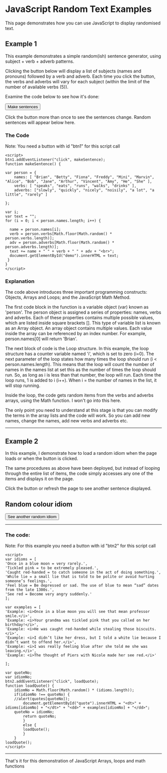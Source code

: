 <h1>JavaScript Random Text Examples</h1>
<p>This page demonstrates how you can use JavaScript to display randomised text.</p>

<h2>Example 1</h2>
<p>This example demonstrates a simple random(ish) sentence generator, using subject + verb + adverb patterns.</p>
<p>Clicking the button below will display a list of subjects (names and pronouns) followed by a verb and adverb. Each time you click the button, the verbs and adverbs will vary for each subject (within the limit of the number of available verbs (5)). </p>
<p>Examine the code below to see how it's done:</p>

<button id="btn1">Make sentences</button>
<p>Click the button more than once to see the sentences change. Random sentences will appear below here.</p>
<p id="demo"></p>

<script>
btn1.addEventListener("click", makeSentence);

function makeSentence() {

var person = {
    names: [ "Brian", "Betty", "Fiona", "Freddy", "Mini", "Marvin", "Alice", "Bob", "Jane", "Arthur", "Vincent", "Amy", "He", "She" ],
    verbs: [ "speaks", "eats", "runs", "walks", "drinks" ],
    adverbs: ["slowly", "quickly", "nicely", "noisily", "a lot", "a little", "rarely" ]
   
};

var i;
var text = "";
for (i = 0; i < person.names.length; i++) {

  name = person.names[i];
  verb = person.verbs[Math.floor(Math.random() * person.verbs.length)];
  adv = person.adverbs[Math.floor(Math.random() * person.adverbs.length)]; 
  text += name + " " + verb + " " + adv + "<br>";
  document.getElementById("demo").innerHTML = text;
 }  
}
</script>

<h3>The Code</h3>
<p>Note: You need a button with id "btn1" for this script call</p>

```
<script>
btn1.addEventListener("click", makeSentence);
function makeSentence() {

var person = {
    names: [ "Brian", "Betty", "Fiona", "Freddy", "Mini", "Marvin", "Alice", "Bob", "Jane", "Arthur", "Vincent", "Amy", "He", "She" ],
    verbs: [ "speaks", "eats", "runs", "walks", "drinks" ],
    adverbs: ["slowly", "quickly", "nicely", "noisily", "a lot", "a little", "rarely" ]
   
};
  
var i;
var text = "";
for (i = 0; i < person.names.length; i++) {

  name = person.names[i];
  verb = person.verbs[Math.floor(Math.random() * person.verbs.length)];
  adv = person.adverbs[Math.floor(Math.random() * person.adverbs.length)]; 
  text += name + " " + verb + " " + adv + "<br>";
  document.getElementById("demo").innerHTML = text;
 }  
}
</script>
```

<h3>Explanation</h3>
<p>The code above introduces three important programming constructs: Objects, Arrays and Loops; and the JavaScript Math Method.</p>
<p>The first code block in the function is a variable object (var) known as 'person'. The person object is assigned a series of properties: names, verbs and adverbs. Each of these properties contains multiple possible values, which are listed inside square brackets []. This type of variable list is known as an Array object. An array object contains multiple values. Each value inside the array can be referenced by an index number. For example, person.names[0] will return 'Brian'.</p>
<p>The next block of code is the Loop structure. In this example, the loop structure has a counter variable named 'i', which is set to zero (i=0). The next parameter of the loop states how many times the loop should run (i < person.names.length). This means that the loop will count the number of names in the names list at set this as the number of times the loop should run. So, as long as i is less than that number, the loop will run. Each time the loop runs, 1 is added to i (i++). When i = the number of names in the list, it will stop running.</p>
<p>Inside the loop, the code gets random items from the verbs and adverbs arrays, using the Math function. I won't go into this here.</p>
<p>The only point you need to understand at this stage is that you can modify the terms in the array lists and the code will work. So you can add new names, change the names, add new verbs and adverbs etc.</p>
<hr>



<h2>Example 2</h2>
<p>In this example, I demonstrate how to load a random idiom when the page loads or when the button is clicked.</p> 
<p>The same procedures as above have been deployed, but instead of looping through the entire list of items, the code simply accesses any one of the items and displays it on the page.</p>
<p>Click the button or refresh the page to see another sentence displayed.</p>

<h2>Random colour idiom</h2>
<dl id="quote"></dl>
<!--<script src="script.js"></script>-->
<button id="btn2">See another random idiom</button>
<hr>

<script>
var idioms = [ 
'Once in a blue moon = very rarely.', 
'Tickled pink = to be extremely pleased.', 
'Caught red-handed = to catch someone in the act of doing something.',    
'White lie = a small lie that is told to be polite or avoid hurting someone’s feelings.',
'Feel blue = Be depressed or sad. The use of blue to mean “sad” dates from the late 1300s.',
'See red = Become very angry suddenly.'
];

var examples = [
'Example: <i>Once in a blue moon you will see that mean professor smile.</i>', 
'Example: <i>Your grandma was tickled pink that you called on her birthday!</i>', 
'Example: <i>He was caught red-handed while stealing those biscuits.</i>',
'Example: <i>I didn’t like her dress, but I told a white lie because I didn’t want to offend her.</i>',
'Example: <i>I was really feeling blue after she told me she was leaving.</i>',
'Example: <i>The thought of Piers with Nicole made her see red.</i>'

];

var quoteNo;
var idiomNo;
btn2.addEventListener("click", loadQuote);
function loadQuote() {
    idiomNo = Math.floor(Math.random() * (idioms.length));
    if(idiomNo !== quoteNo) {
    //alert(quotes[quoteNo]);
    	document.getElementById("quote").innerHTML = "<dt>" + idioms[idiomNo] + "</dt>" + "<dd>" + examples[idiomNo] + "</dd>";
   	quoteNo = idiomNo;
    	return quoteNo;
    	}
    	else {
    	loadQuote();
    	}
	}
loadQuote();
</script>

<h3>The code:</h3>
<p>Note: For this example you need a button with id "btn2" for this script call</p>

```
<script>
var idioms = [ 
'Once in a blue moon = very rarely.', 
'Tickled pink = to be extremely pleased.', 
'Caught red-handed = to catch someone in the act of doing something.',    
'White lie = a small lie that is told to be polite or avoid hurting someone’s feelings.',
'Feel blue = Be depressed or sad. The use of blue to mean “sad” dates from the late 1300s.',
'See red = Become very angry suddenly.'
];

var examples = [
'Example: <i>Once in a blue moon you will see that mean professor smile.</i>', 
'Example: <i>Your grandma was tickled pink that you called on her birthday!</i>', 
'Example: <i>He was caught red-handed while stealing those biscuits.</i>',
'Example: <i>I didn’t like her dress, but I told a white lie because I didn’t want to offend her.</i>',
'Example: <i>I was really feeling blue after she told me she was leaving.</i>',
'Example: <i>The thought of Piers with Nicole made her see red.</i>'

];

var quoteNo;
var idiomNo;
btn2.addEventListener("click", loadQuote);
function loadQuote() {
    idiomNo = Math.floor(Math.random() * (idioms.length));
    if(idiomNo !== quoteNo) {
    //alert(quotes[quoteNo]);
    	document.getElementById("quote").innerHTML = "<dt>" + idioms[idiomNo] + "</dt>" + "<dd>" + examples[idiomNo] + "</dd>";
   	quoteNo = idiomNo;
    	return quoteNo;
    	}
    	else {
    	loadQuote();
    	}
	}
loadQuote();
</script>

```

<hr>
<p>That's it for this demonstration of JavaScript Arrays, loops and math functions</p>
